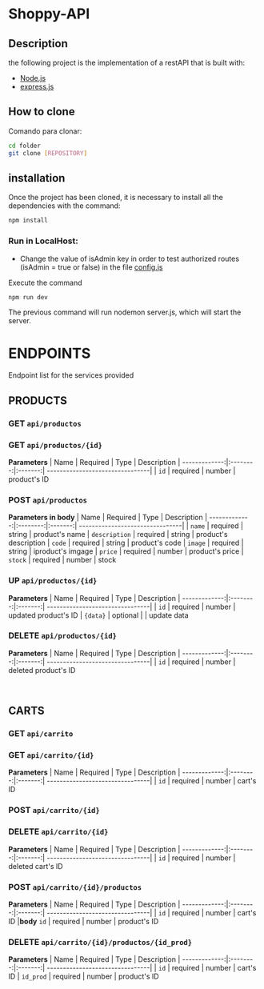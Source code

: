 # Shoppy-API

## Description

the following project is the implementation of a restAPI that is built with:

- [Node.js](https://nodejs.org/es/)
- [express.js](https://expressjs.com/es/)


## How to clone

Comando para clonar:

```bash
cd folder
git clone [REPOSITORY]

```

## installation

Once the project has been cloned, it is necessary to install all the dependencies with the command:

```bash
npm install
```

### Run in LocalHost:

- Change the value of isAdmin key in order to test authorized routes (isAdmin = true or false) in the file [config.js](/config/config.js)

Execute the command 

```bash
npm run dev
```

The previous command will run nodemon server.js, which will start the server.


# ENDPOINTS

Endpoint list for the services provided


## PRODUCTS

### GET `api/productos`

### GET `api/productos/{id}`
**Parameters**
|          Name | Required |  Type   | Description 
| -------------:|:--------:|:-------:| --------------------------------|
|         `id`  | required | number  |  product's ID

### POST `api/productos`
**Parameters in body**
|          Name | Required |  Type   | Description 
| -------------:|:--------:|:-------:| --------------------------------|
| `name`        | required | string  |  product's name
| `description` | required | string  |  product's description
| `code`        | required | string  |  product's code
| `image`       | required | string  |  iproduct's imgage
| `price`       | required | number  |  product's price
| `stock`       | required | number  |  stock 

### UP `api/productos/{id}`
**Parameters**
|          Name | Required |  Type   | Description 
| -------------:|:--------:|:-------:| --------------------------------|
|         `id`  | required | number  |  updated product's ID
|     `{data}`  | optional |         |  update data

### DELETE `api/productos/{id}`
**Parameters**
|          Name | Required |  Type   | Description 
| -------------:|:--------:|:-------:| --------------------------------|
|         `id`  | required | number  |  deleted product's ID

 <br/>

## CARTS

### GET `api/carrito`

### GET `api/carrito/{id}`
**Parameters**
|          Name | Required |  Type   | Description 
| -------------:|:--------:|:-------:| --------------------------------|
|         `id`  | required | number  |  cart's ID

### POST `api/carrito/{id}`


### DELETE `api/carrito/{id}`
**Parameters**
|          Name | Required |  Type   | Description 
| -------------:|:--------:|:-------:| --------------------------------|
|         `id`  | required | number  |  deleted cart's ID


### POST `api/carrito/{id}/productos`
**Parameters**
|          Name | Required |  Type   | Description 
| -------------:|:--------:|:-------:| --------------------------------|
|         `id`  | required | number  |  cart's ID
|**body** `id`  | required | number  |  product's ID


### DELETE `api/carrito/{id}/productos/{id_prod}`
**Parameters**
|          Name | Required |  Type   | Description 
| -------------:|:--------:|:-------:| --------------------------------|
|         `id`  | required | number  |  cart's ID
| `id_prod`  | required | number  |  product's ID
